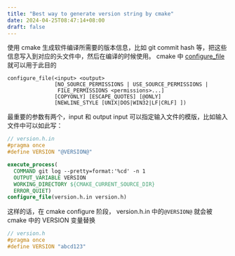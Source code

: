 ```yaml
---
title: "Best way to generate version string by cmake"
date: 2024-04-25T08:47:14+08:00
draft: false
---
```


使用 cmake 生成软件编译所需要的版本信息，比如 git commit hash 等，把这些信息写入到对应的头文件中，然后在编译的时候使用。
cmake 中 [configure_file](https://cmake.org/cmake/help/latest/command/configure_file.html) 就可以用于此目的

```
configure_file(<input> <output>
               [NO_SOURCE_PERMISSIONS | USE_SOURCE_PERMISSIONS |
                FILE_PERMISSIONS <permissions>...]
               [COPYONLY] [ESCAPE_QUOTES] [@ONLY]
               [NEWLINE_STYLE [UNIX|DOS|WIN32|LF|CRLF] ])
```

最重要的参数有两个，input 和 output
input 可以指定输入文件的模版，比如输入文件中可以如此写：


```C
// version.h.in
#pragma once
#define VERSION "@VERSION@"
```

```cmake
execute_process(
  COMMAND git log --pretty=format:'%cd' -n 1
  OUTPUT_VARIABLE VERSION
  WORKING_DIRECTORY ${CMAKE_CURRENT_SOURCE_DIR}
  ERROR_QUIET)
configure_file(version.h.in version.h)
```

这样的话，在 cmake configure 阶段， version.h.in 中的`@VERSION@` 就会被 cmake 中的 VERSION 变量替换

```C
// version.h
#pragma once
#define VERSION "abcd123"
```



